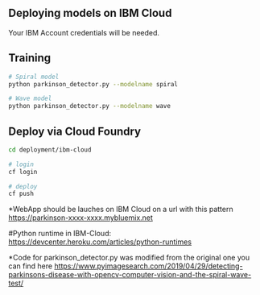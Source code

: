 ## Deploying models on IBM Cloud
Your IBM Account credentials will be needed.

## Training

```bash
# Spiral model
python parkinson_detector.py --modelname spiral

# Wave model
python parkinson_detector.py --modelname wave
```

## Deploy via Cloud Foundry

```bash
cd deployment/ibm-cloud

# login
cf login

# deploy
cf push
```

*WebApp should be lauches on IBM Cloud on a url with this pattern https://parkinson-xxxx-xxxx.mybluemix.net

#Python runtime in IBM-Cloud:
https://devcenter.heroku.com/articles/python-runtimes

*Code for parkinson_detector.py was modified from the original one you can find here https://www.pyimagesearch.com/2019/04/29/detecting-parkinsons-disease-with-opencv-computer-vision-and-the-spiral-wave-test/
